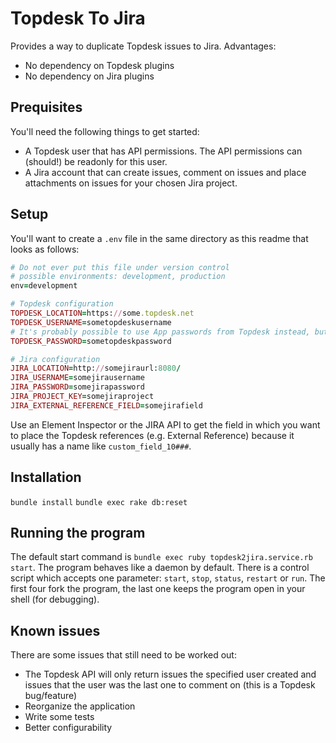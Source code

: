 # Topdesk To Jira
Provides a way to duplicate Topdesk issues to Jira.
Advantages:
* No dependency on Topdesk plugins
* No dependency on Jira plugins

## Prequisites
You'll need the following things to get started:
* A Topdesk user that has API permissions. The API permissions can (should!) be readonly for this user.
* A Jira account that can create issues, comment on issues and place attachments on issues for your chosen Jira project.

## Setup
You'll want to create a `.env` file in the same directory as this readme that looks as follows:

```ruby
# Do not ever put this file under version control
# possible environments: development, production
env=development

# Topdesk configuration
TOPDESK_LOCATION=https://some.topdesk.net
TOPDESK_USERNAME=sometopdeskusername
# It's probably possible to use App passwords from Topdesk instead, but permissions are strange
TOPDESK_PASSWORD=sometopdeskpassword

# Jira configuration
JIRA_LOCATION=http://somejiraurl:8080/
JIRA_USERNAME=somejirausername
JIRA_PASSWORD=somejirapassword
JIRA_PROJECT_KEY=somejiraproject
JIRA_EXTERNAL_REFERENCE_FIELD=somejirafield
```

Use an Element Inspector or the JIRA API to get the field in which you want to place the Topdesk references (e.g. External Reference) because it usually has a name like `custom_field_10###`.

## Installation
`bundle install`
`bundle exec rake db:reset`

## Running the program
The default start command is `bundle exec ruby topdesk2jira.service.rb start`.
The program behaves like a daemon by default.
There is a control script which accepts one parameter: `start`, `stop`, `status`, `restart` or `run`.
The first four fork the program, the last one keeps the program open in your shell (for debugging).

## Known issues
There are some issues that still need to be worked out:
* The Topdesk API will only return issues the specified user created and issues that the user was the last one to comment on (this is a Topdesk bug/feature)
* Reorganize the application
* Write some tests
* Better configurability
